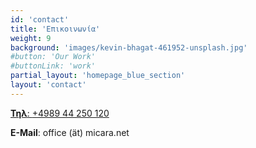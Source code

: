```yaml
---
id: 'contact'
title: 'Επικοινωνία'
weight: 9
background: 'images/kevin-bhagat-461952-unsplash.jpg'
#button: 'Our Work'
#buttonLink: 'work'
partial_layout: 'homepage_blue_section'
layout: 'contact'
---
```


<a href="tel:+498944250120" class="tel mt-4">**Τηλ**: <span>+4989 44 250 120 </span></a>

**E-Mail**: office (ät) micara.net
